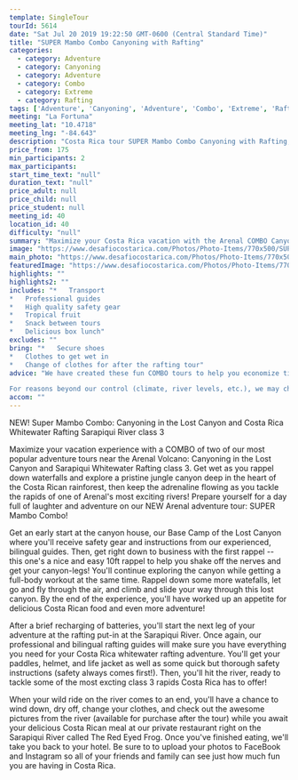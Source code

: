 ```yaml
---
template: SingleTour
tourId: 5614
date: "Sat Jul 20 2019 19:22:50 GMT-0600 (Central Standard Time)"
title: "SUPER Mambo Combo Canyoning with Rafting"
categories: 
  - category: Adventure
  - category: Canyoning
  - category: Adventure
  - category: Combo
  - category: Extreme
  - category: Rafting
tags: ['Adventure', 'Canyoning', 'Adventure', 'Combo', 'Extreme', 'Rafting']
meeting: "La Fortuna"
meeting_lat: "10.4718"
meeting_lng: "-84.643"
description: "Costa Rica tour SUPER Mambo Combo Canyoning with Rafting, id 5614"
price_from: 175
min_participants: 2
max_participants: 
start_time_text: "null"
duration_text: "null"
price_adult: null
price_child: null
price_student: null
meeting_id: 40
location_id: 40
difficulty: "null"
summary: "Maximize your Costa Rica vacation with the Arenal COMBO Canyoning in the Lost Canyon and Sarapiqui Whitewater Rafting! Get wet as you rappel down waterfalls and explore deep into the heart of the Costa Rican rainforest... then keep the adrenaline flowing as you tackle the rapids of one of Arenal's most exciting rivers - the Sarapiqui River!"
image: "https://www.desafiocostarica.com/Photos/Photo-Items/770x500/SUPER-Mambo-Combo-Canyoning-with-Rafting-1507316959.jpg"
main_photo: "https://www.desafiocostarica.com/Photos/Photo-Items/770x500/SUPER-Mambo-Combo-Canyoning-with-Rafting-1507316959.jpg"
featuredImage: "https://www.desafiocostarica.com/Photos/Photo-Items/770x500/SUPER-Mambo-Combo-Canyoning-with-Rafting-1507316959.jpg"
highlights: ""
highlights2: ""
includes: "*   Transport
*   Professional guides
*   High quality safety gear
*   Tropical fruit
*   Snack between tours
*   Delicious box lunch"
excludes: ""
bring: "*   Secure shoes
*   Clothes to get wet in
*   Change of clothes for after the rafting tour"
advice: "We have created these fun COMBO tours to help you economize time and money on your vacation - we will coordinate your tour pick-ups and drop-offs and in some COMBOS, you may have a short break at office to take a breather before the next tour. Please keep your itinerary with you so you are aware of your COMBO logistics. Have a look at our Adventure Waiver if you have questions about our Costa Rica adventure tour policies.

For reasons beyond our control (climate, river levels, etc.), we may change to a more-suitable tour with an equal or similar adventure-appeal or offer other tour options so you don't miss out on a fun day in Costa Rica. We reserve the right to cancel a trip due to unfavorable conditions & will only run a tour according to our policies. Full refund is given if (on rare occasion) no tour is run. This adventure involves some inherent risk and physical exertion, so you must be in good physical condition! While the recommended weight limit for our canyoneering (rappelling) tour and most zip line tours is 220 lbs (100 kilos) it’s more about waist size than weight as the ropes (canyoneering) and cables (zip lines) are rated for well over 220 lbs but the maximum waist size for the harnesses used for these tours is 42 inches. So if you are a little over 220 lbs but your waist is less than 42 inches you can still do these tours."
accom: ""
---
```

NEW! Super Mambo Combo: Canyoning in the Lost Canyon and Costa Rica Whitewater Rafting Sarapiqui River class 3

Maximize your vacation experience with a COMBO of two of our most popular adventure tours near the Arenal Volcano: Canyoning in the Lost Canyon and Sarapiqui Whitewater Rafting class 3. Get wet as you rappel down waterfalls and explore a pristine jungle canyon deep in the heart of the Costa Rican rainforest, then keep the adrenaline flowing as you tackle the rapids of one of Arenal's most exciting rivers! Prepare yourself for a day full of laughter and adventure on our NEW Arenal adventure tour: SUPER Mambo Combo!

Get an early start at the canyon house, our Base Camp of the Lost Canyon where you'll receive safety gear and instructions from our experienced, bilingual guides. Then, get right down to business with the first rappel -- this one's a nice and easy 10ft rappel to help you shake off the nerves and get your canyon-legs! You'll continue exploring the canyon while getting a full-body workout at the same time. Rappel down some more watefalls, let go and fly through the air, and climb and slide your way through this lost canyon. By the end of the experience, you'll have worked up an appetite for delicious Costa Rican food and even more adventure!

After a brief recharging of batteries, you'll start the next leg of your adventure at the rafting put-in at the Sarapiqui River. Once again, our professional and bilingual rafting guides will make sure you have everything you need for your Costa Rica whitewater rafting adventure. You'll get your paddles, helmet, and life jacket as well as some quick but thorough safety instructions (safety always comes first!). Then, you'll hit the river, ready to tackle some of the most excting class 3 rapids Costa Rica has to offer!

When your wild ride on the river comes to an end, you'll have a chance to wind down, dry off, change your clothes, and check out the awesome pictures from the river (available for purchase after the tour) while you await your delicious Costa Rican meal at our private restaurant right on the Sarapiqui River called The Red Eyed Frog. Once you've finished eating, we'll take you back to your hotel. Be sure to to upload your photos to FaceBook and Instagram so all of your friends and family can see just how much fun you are having in Costa Rica.